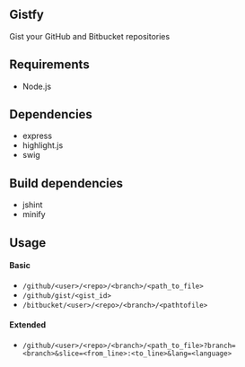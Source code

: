 ## Gistfy

Gist your GitHub and Bitbucket repositories

## Requirements

- Node.js

## Dependencies

- express
- highlight.js
- swig

## Build dependencies

- jshint
- minify

## Usage

#### Basic

- `/github/<user>/<repo>/<branch>/<path_to_file>`
- `/github/gist/<gist_id>`
- `/bitbucket/<user>/<repo>/<branch>/<pathtofile>`

#### Extended

- `/github/<user>/<repo>/<branch>/<path_to_file>?branch=<branch>&slice=<from_line>:<to_line>&lang=<language>`
